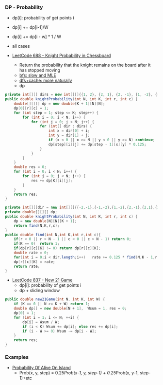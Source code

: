 ### DP - Probability
- dp[i]: probability of get points i
- dp[i] += dp[i-1]/W
- dp[i] += dp[i - w] * 1 / W
- all cases

- [LeetCode 688 - Knight Probability in Chessboard](https://leetcode.com/problems/knight-probability-in-chessboard/discuss/108214/My-easy-understand-dp-solution)
  - Return the probability that the knight remains on the board after it has stopped moving
  - [bfs: slow and MLE](https://github.com/cherryljr/LeetCode/blob/master/Knight%20Probability%20in%20Chessboard.java)
  - [dfs+cache: more naturally](https://leetcode.com/problems/knight-probability-in-chessboard/discuss/113955/Solution-with-DP-and-Memoization)
  - dp
```java
private int[][] dirs = new int[][]{{1, 2}, {2, 1}, {2, -1}, {1, -2}, {-1, -2}, {-2, -1}, {-2, 1}, {-1, 2}};
public double knightProbability(int N, int K, int r, int c) {
    double[][][] dp = new double[K + 1][N][N];
    dp[0][r][c] = 1;
    for (int step = 1; step <= K; step++) {
        for (int i = 0; i < N; i++) {
            for (int j = 0; j < N; j++) {
                for (int[] dir : dirs) {
                    int x = dir[0] + i;
                    int y = dir[1] + j;
                    if (x < 0 || x >= N || y < 0 || y >= N) continue;
                    dp[step][i][j] += dp[step - 1][x][y] * 0.125;
                }
            }
        }
    }
    double res = 0;
    for (int i = 0; i < N; i++) {
        for (int j = 0; j < N; j++) {
            res += dp[K][i][j];
        }
    }
    return res;
}

private int[][]dir = new int[][]{{-2,-1},{-1,-2},{1,-2},{2,-1},{2,1},{1,2},{-1,2},{-2,1}};
private double[][][] dp;
public double knightProbability(int N, int K, int r, int c) {
    dp = new double[N][N][K + 1];
    return find(N,K,r,c);
}
public double find(int N,int K,int r,int c){
    if(r < 0 || r > N - 1 || c < 0 || c > N - 1) return 0;
    if(K == 0)  return 1;
    if(dp[r][c][K] != 0) return dp[r][c][K];
    double rate = 0;
    for(int i = 0;i < dir.length;i++)   rate += 0.125 * find(N,K - 1,r + dir[i][0],c + dir[i][1]);
    dp[r][c][K] = rate;
    return rate;
}
```

- [LeetCode 837 - New 21 Game](https://leetcode.com/problems/new-21-game/discuss/132334/One-Pass-DP-O(N))
  - dp[i]: probability of get points i
  - dp + sliding window
```java
public double new21Game(int N, int K, int W) {
    if (K == 0 || N >= K + W) return 1;
    double dp[] = new double[N + 1],  Wsum = 1, res = 0;
    dp[0] = 1;
    for (int i = 1; i <= N; ++i) {
        dp[i] = Wsum / W;
        if (i < K) Wsum += dp[i]; else res += dp[i];
        if (i - W >= 0) Wsum -= dp[i - W];
    }
    return res;
}
```

### Examples
- [Probability Of Alive On Island](http://n00tc0d3r.blogspot.com/2013/03/probability-of-alive-on-island.html)
  - Prob(x, y, step) = 0.25*Prob(x-1, y, step-1) + 0.25*Prob(x, y-1, step-1)+etc